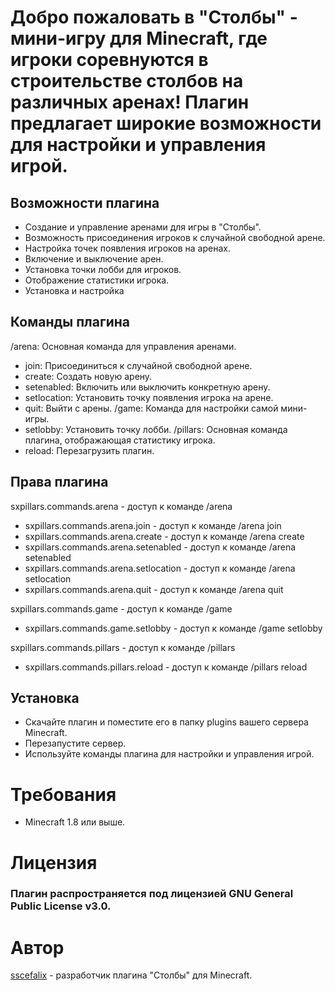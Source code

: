 # Добро пожаловать в "Столбы" - мини-игру для Minecraft, где игроки соревнуются в строительстве столбов на различных аренах! Плагин предлагает широкие возможности для настройки и управления игрой.

## Возможности плагина

- Создание и управление аренами для игры в "Столбы".
- Возможность присоединения игроков к случайной свободной арене.
- Настройка точек появления игроков на аренах.
- Включение и выключение арен.
- Установка точки лобби для игроков.
- Отображение статистики игрока.
- Установка и настройка

## Команды плагина

/arena: Основная команда для управления аренами.
 - join: Присоединиться к случайной свободной арене.
 - create: Создать новую арену.
 - setenabled: Включить или выключить конкретную арену.
 - setlocation: Установить точку появления игрока на арене.
 - quit: Выйти с арены.
/game: Команда для настройки самой мини-игры.
 - setlobby: Установить точку лобби.
/pillars: Основная команда плагина, отображающая статистику игрока.
 - reload: Перезагрузить плагин.

## Права плагина

sxpillars.commands.arena - доступ к команде /arena
- sxpillars.commands.arena.join - доступ к команде /arena join
- sxpillars.commands.arena.create - доступ к команде /arena create
- sxpillars.commands.arena.setenabled - доступ к команде /arena setenabled
- sxpillars.commands.arena.setlocation - доступ к команде /arena setlocation
- sxpillars.commands.arena.quit - доступ к команде /arena quit

sxpillars.commands.game - доступ к команде /game
- sxpillars.commands.game.setlobby - доступ к команде /game setlobby

sxpillars.commands.pillars - доступ к команде /pillars
- sxpillars.commands.pillars.reload - доступ к команде /pillars reload

## Установка

- Скачайте плагин и поместите его в папку plugins вашего сервера Minecraft.
- Перезапустите сервер.
- Используйте команды плагина для настройки и управления игрой.

# Требования

- Minecraft 1.8 или выше.

# Лицензия

### Плагин распространяется под лицензией GNU General Public License v3.0.

# Автор

[sscefalix](https://github.com/sscefalix) - разработчик плагина "Столбы" для Minecraft.

